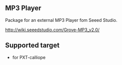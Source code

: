## MP3 Player

Package for an external MP3 Player fom Seeed Studio.

http://wiki.seeedstudio.com/Grove-MP3_v2.0/

## Supported target

* for PXT-calliope
